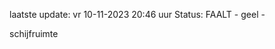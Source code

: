 laatste update: 
vr 10-11-2023 20:46   uur 
Status: FAALT - geel - 
<div class="service Y">schijfruimte</div>